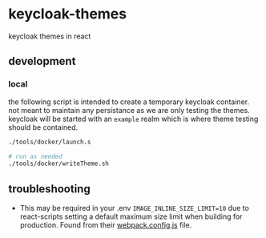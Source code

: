 # keycloak-themes
keycloak themes in react

## development

### local

the following script is intended to create a temporary keycloak container. not meant to maintain any persistance as we are only testing the themes. keycloak will be started with an `example` realm which is where theme testing should be contained.
```sh
./tools/docker/launch.s

# run as needed
./tools/docker/writeTheme.sh
```

## troubleshooting

* This may be required in your .env `IMAGE_INLINE_SIZE_LIMIT=10` due to react-scripts setting a default maximum size limit when building for production. Found from their [webpack.config.js](https://github.com/facebook/create-react-app/blob/master/packages/react-scripts/config/webpack.config.js) file.

